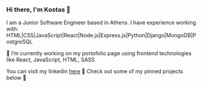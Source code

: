### Hi there, I'm Kostas  👋

I am a Junior Software Engineer based in Athens. 
I have experience working with: HTML|CSS|JavaScript|React|Node.js|Express.js|Python|Django|MongoDB|PostgreSQL

🔭 I’m currently working on my portofolio page using frontend technologies like React, JavaScript, HTML, SASS

You can visit my linkedin [here](https://www.linkedin.com/in/kostas-fergadis/) 🙂
Check out some of my pinned projects below 🌱
<!--
**Stylok5/Stylok5** is a ✨ _special_ ✨ repository because its `README.md` (this file) appears on your GitHub profile.

Here are some ideas to get you started:

- 🔭 I’m currently working on ...
- 🌱 I’m currently learning ...
- 👯 I’m looking to collaborate on ...
- 🤔 I’m looking for help with ...
- 💬 Ask me about ...
- 📫 How to reach me: ...
- 😄 Pronouns: ...
- ⚡ Fun fact: ...
-->
